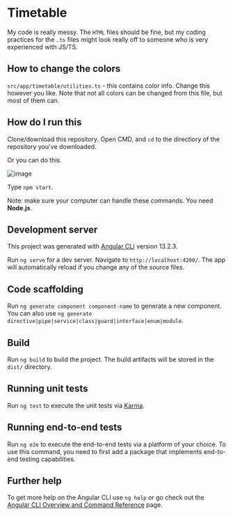# Timetable


My code is really messy. The `HTML` files should be fine,
but my coding practices for the `.ts` files might
look really off to someone who is very experienced with JS/TS.

## How to change the colors

`src/app/timetable/utilities.ts` - this contains color info. Change this however you like. Note that not all colors can be changed from this file, but most of them can.

## How do I run this

Clone/download this repository. Open CMD, and `cd` to the directiory of the repository you've downloaded.

Or you can do this.

![image](https://user-images.githubusercontent.com/93059453/169639288-b8b70868-ed00-4e97-9d15-14b5106dad47.png)

Type `npm start`.

Note: make sure your computer can handle these commands. You need **Node.js**.


## Development server

This project was generated with [Angular CLI](https://github.com/angular/angular-cli) version 13.2.3.

Run `ng serve` for a dev server. Navigate to `http://localhost:4200/`. The app will automatically reload if you change any of the source files.

## Code scaffolding

Run `ng generate component component-name` to generate a new component. You can also use `ng generate directive|pipe|service|class|guard|interface|enum|module`.

## Build

Run `ng build` to build the project. The build artifacts will be stored in the `dist/` directory.

## Running unit tests

Run `ng test` to execute the unit tests via [Karma](https://karma-runner.github.io).

## Running end-to-end tests

Run `ng e2e` to execute the end-to-end tests via a platform of your choice. To use this command, you need to first add a package that implements end-to-end testing capabilities.

## Further help

To get more help on the Angular CLI use `ng help` or go check out the [Angular CLI Overview and Command Reference](https://angular.io/cli) page.
